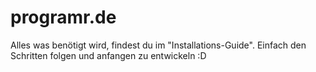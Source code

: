# programr.de

Alles was benötigt wird, findest du im "Installations-Guide". Einfach den Schritten folgen und anfangen zu entwickeln :D